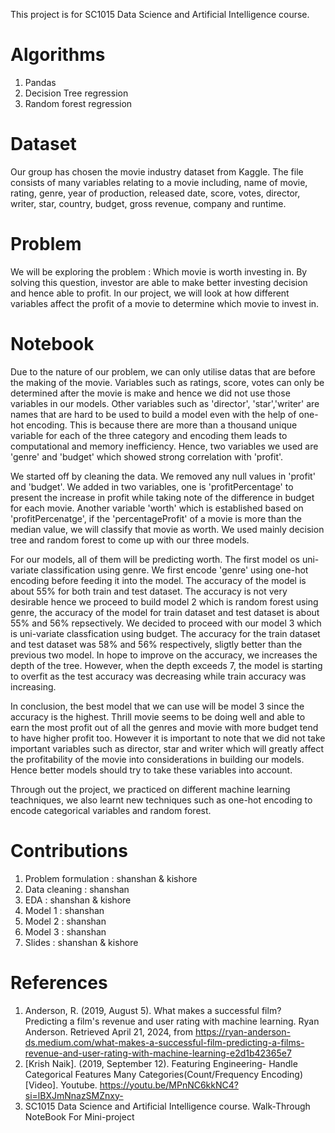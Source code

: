 This project is for SC1015 Data Science and Artificial Intelligence course.

# Algorithms
1) Pandas                                                                                                                                                                     
2) Decision Tree regression
4) Random forest regression

# Dataset
Our group has chosen the movie industry dataset from Kaggle. The file consists of many variables relating to a movie including, name of movie, rating, genre, year of production, released date, score, votes, director, writer, star, country, budget, gross revenue, company and runtime.

# Problem
We will be exploring the problem : Which movie is worth investing in. By solving this question, investor are able to make better investing decision and hence able to profit. In our project, we will look at how different variables affect the profit of a movie to determine which movie to invest in.

# Notebook
Due to the nature of our problem, we can only utilise datas that are before the making of the movie. Variables such as ratings, score, votes can only be determined after the movie is make and hence we did not use those variables in our models. Other variables such as 'director', 'star','writer' are names that are hard to be used to build a model even with the help of one-hot encoding. This is because there are more than a thousand unique variable for each of the three category and encoding them leads to computational and memory inefficiency. Hence, two variables we used are 'genre' and 'budget' which showed strong correlation with 'profit'.

We started off by cleaning the data. We removed any null values in 'profit' and 'budget'. We added in two variables, one is 'profitPercentage' to present the increase in profit while taking note of the difference in budget for each movie. Another variable 'worth' which is established based on 'profitPercenatge', if the 'percentageProfit' of a movie is more than the median value, we will classify that movie as worth. We used mainly decision tree and random forest to come up with our three models.

For our models, all of them will be predicting worth. The first model os uni-variate classification using genre. We first encode 'genre' using one-hot encoding before feeding it into the model. The accuracy of the model is about 55% for both train and test dataset. The accuracy is not very desirable hence we proceed to build model 2 which is random forest using genre, the accuracy of the model for train dataset and test dataset is about 55% and 56% repsectively. We decided to proceed with our model 3 which is uni-variate classfication using budget. The accuracy for the train dataset and test dataset was 58% and 56% respectively, sligtly better than the previous two model. In hope to improve on the accuracy, we increases the depth of the tree. However, when the depth exceeds 7, the model is starting to overfit as the test accuracy was decreasing while train accuracy was increasing.

In conclusion, the best model that we can use will be model 3 since the accuracy is the highest. Thrill movie seems to be doing well and able to earn the most profit out of all the genres and movie with more budget tend to have higher profit too. However it is important to note that we did not take important variables such as director, star and writer which will greatly affect the profitability of the movie into considerations in building our models. Hence better models should try to take these variables into account.

Through out the project, we practiced on different machine learning teachniques, we also learnt new techniques such as one-hot encoding to encode categorical variables and random forest.

# Contributions
1) Problem formulation : shanshan & kishore
2) Data cleaning : shanshan
3) EDA : shanshan & kishore
4) Model 1 : shanshan
5) Model 2 : shanshan
5) Model 3 : shanshan
7) Slides : shanshan & kishore

# References
1) Anderson, R. (2019, August 5). What makes a successful film? Predicting a film's revenue and user rating with machine learning. Ryan Anderson. Retrieved April 21, 2024, from https://ryan-anderson-ds.medium.com/what-makes-a-successful-film-predicting-a-films-revenue-and-user-rating-with-machine-learning-e2d1b42365e7
2) [Krish Naik]. (2019, September 12). Featuring Engineering- Handle Categorical Features Many Categories(Count/Frequency Encoding) [Video]. Youtube. https://youtu.be/MPnNC6kkNC4?si=lBXJmNnazSMZnxy-
3) SC1015 Data Science and Artificial Intelligence course. Walk-Through NoteBook For Mini-project 

